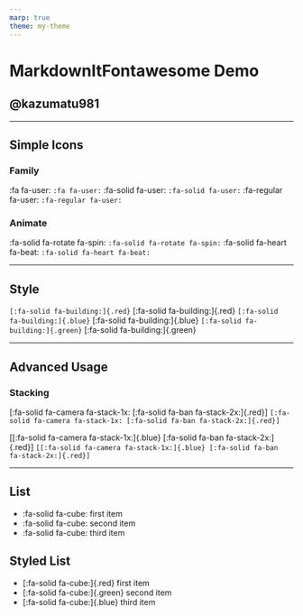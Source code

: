 ```yaml
---
marp: true
theme: my-theme
---
```


<style>
@import 'https://cdnjs.cloudflare.com/ajax/libs/font-awesome/6.4.0/css/all.min.css';
</style>

# MarkdownItFontawesome Demo

## @kazumatu981

---

## Simple Icons

### Family

:fa fa-user: `:fa fa-user:`
:fa-solid fa-user: `:fa-solid fa-user:`
:fa-regular fa-user: `:fa-regular fa-user:`

### Animate

:fa-solid fa-rotate fa-spin: `:fa-solid fa-rotate fa-spin:`
:fa-solid fa-heart fa-beat: `:fa-solid fa-heart fa-beat:`

---

## Style

`[:fa-solid fa-building:]{.red}` [:fa-solid fa-building:]{.red}
`[:fa-solid fa-building:]{.blue}` [:fa-solid fa-building:]{.blue}
`[:fa-solid fa-building:]{.green}` [:fa-solid fa-building:]{.green}

---

## Advanced Usage

### Stacking

[:fa-solid fa-camera fa-stack-1x: [:fa-solid fa-ban fa-stack-2x:]{.red}] `[:fa-solid fa-camera fa-stack-1x: [:fa-solid fa-ban fa-stack-2x:]{.red}]`

[[:fa-solid fa-camera fa-stack-1x:]{.blue} [:fa-solid fa-ban fa-stack-2x:]{.red}] `[[:fa-solid fa-camera fa-stack-1x:]{.blue} [:fa-solid fa-ban fa-stack-2x:]{.red}]`
  
---

## List

* :fa-solid fa-cube: first item
* :fa-solid fa-cube: second item
* :fa-solid fa-cube: third item

## Styled List

* [:fa-solid fa-cube:]{.red} first item
* [:fa-solid fa-cube:]{.green} second item
* [:fa-solid fa-cube:]{.blue} third item
